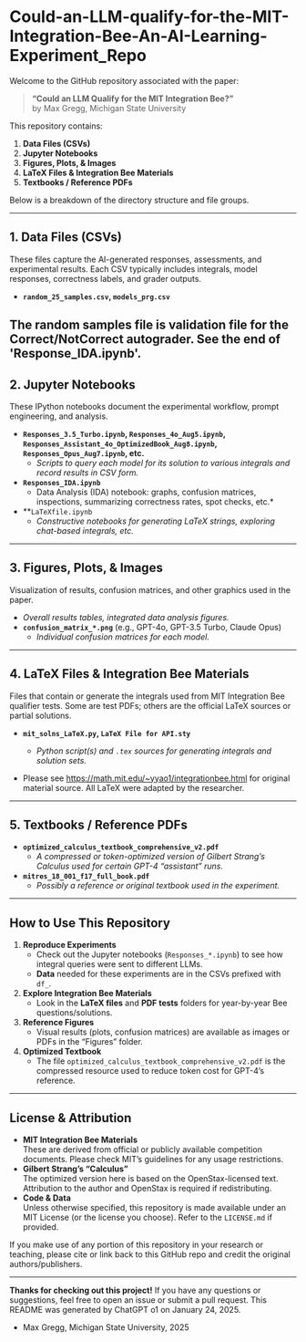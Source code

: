 # Could-an-LLM-qualify-for-the-MIT-Integration-Bee-An-AI-Learning-Experiment_Repo
Welcome to the GitHub repository associated with the paper:  
> **“Could an LLM Qualify for the MIT Integration Bee?”**  
by Max Gregg, Michigan State University

This repository contains:

1. **Data Files (CSVs)**
2. **Jupyter Notebooks**
3. **Figures, Plots, & Images**
4. **LaTeX Files & Integration Bee Materials**
5. **Textbooks / Reference PDFs**

Below is a breakdown of the directory structure and file groups.

---

## 1. Data Files (CSVs)

These files capture the AI-generated responses, assessments, and experimental results. Each CSV typically includes integrals, model responses, correctness labels, and grader outputs.

- **`random_25_samples.csv`, `models_prg.csv`**  

The random samples file is validation file for the Correct/NotCorrect autograder. See the end of 'Response_IDA.ipynb'.
---

## 2. Jupyter Notebooks

These IPython notebooks document the experimental workflow, prompt engineering, and analysis.

- **`Responses_3.5_Turbo.ipynb`, `Responses_4o_Aug5.ipynb`, `Responses_Assistant_4o_OptimizedBook_Aug8.ipynb`, `Responses_Opus_Aug7.ipynb`, etc.**  
  - *Scripts to query each model for its solution to various integrals and record results in CSV form.*  
- **`Responses_IDA.ipynb`**  
  - Data Analysis (IDA) notebook: graphs, confusion matrices, inspections, summarizing correctness rates, spot checks, etc.*  
- **`LaTeXfile.ipynb`  
  - *Constructive notebooks for generating LaTeX strings, exploring chat-based integrals, etc.*  


---

## 3. Figures, Plots, & Images

Visualization of results, confusion matrices, and other graphics used in the paper.

  - *Overall results tables, integrated data analysis figures.*  
- **`confusion_matrix_*.png`** (e.g., GPT-4o, GPT-3.5 Turbo, Claude Opus)  
  - *Individual confusion matrices for each model.*  


---

## 4. LaTeX Files & Integration Bee Materials

Files that contain or generate the integrals used from MIT Integration Bee qualifier tests. Some are test PDFs; others are the official LaTeX sources or partial solutions.

- **`mit_solns_LaTeX.py`, `LaTeX File for API.sty`**  
  - *Python script(s) and `.tex` sources for generating integrals and solution sets.*
 
- Please see https://math.mit.edu/~yyao1/integrationbee.html for original material source. All LaTeX were adapted by the researcher.

---

## 5. Textbooks / Reference PDFs

- **`optimized_calculus_textbook_comprehensive_v2.pdf`**  
  - *A compressed or token-optimized version of Gilbert Strang’s *Calculus* used for certain GPT-4 “assistant” runs.*  
- **`mitres_18_001_f17_full_book.pdf`**  
  - *Possibly a reference or original textbook used in the experiment.*  


---

## How to Use This Repository

1. **Reproduce Experiments**  
   - Check out the Jupyter notebooks (`Responses_*.ipynb`) to see how integral queries were sent to different LLMs.  
   - **Data** needed for these experiments are in the CSVs prefixed with `df_`.  
2. **Explore Integration Bee Materials**  
   - Look in the **LaTeX files** and **PDF tests** folders for year-by-year Bee questions/solutions.  
3. **Reference Figures**  
   - Visual results (plots, confusion matrices) are available as images or PDFs in the “Figures” folder.  
4. **Optimized Textbook**  
   - The file `optimized_calculus_textbook_comprehensive_v2.pdf` is the compressed resource used to reduce token cost for GPT-4’s reference.

---

## License & Attribution

- **MIT Integration Bee Materials**  
  These are derived from official or publicly available competition documents. Please check MIT’s guidelines for any usage restrictions.  
- **Gilbert Strang’s “Calculus”**  
  The optimized version here is based on the OpenStax-licensed text. Attribution to the author and OpenStax is required if redistributing.  
- **Code & Data**  
  Unless otherwise specified, this repository is made available under an MIT License (or the license you choose). Refer to the `LICENSE.md` if provided.

If you make use of any portion of this repository in your research or teaching, please cite or link back to this GitHub repo and credit the original authors/publishers.

---

**Thanks for checking out this project!** If you have any questions or suggestions, feel free to open an issue or submit a pull request. This README was generated by ChatGPT o1 on January 24, 2025. 

- Max Gregg, Michigan State University, 2025
